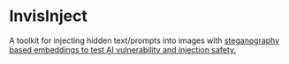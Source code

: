 # InvisInject
A toolkit for injecting hidden text/prompts into images with [steganography based embeddings to test AI vulnerability and injection safety.](https://github.com/AnthenaMatrix/Image-Prompt-Injection)



